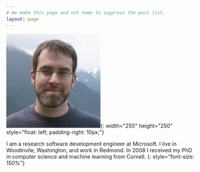 ```yaml
---
# We make this page and not home to suppress the post list.
layout: page
---
```


![Tom Finley](tom.jpg){: width="250" height="250"
    style="float: left; padding-right: 10px;"}

I am a research software development engineer at Microsoft.  I live in
Woodinvile, Washington, and work in Redmond.  In 2008 I received my PhD in
computer science and machine learning from Cornell.
{: style="font-size: 150%"}
